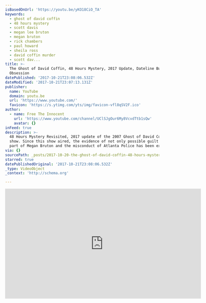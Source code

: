 ```yaml
---
isBasedOnUrl: 'https://youtu.be/yKO18CiO_TA'
keywords:
  - ghost of david coffin
  - 48 hours mystery
  - scott davis
  - megan lee bruton
  - megan bruton
  - rick chambers
  - paul howard
  - sheila ross
  - david coffin murder
  - scott dav...
title: >-
  The Ghost of David Coffin, 48 Hours Mystery, 2017 Update, Dateline Burning
  Obsession
datePublished: '2017-10-21T23:08:06.532Z'
dateModified: '2017-10-21T23:07:13.131Z'
publisher:
  name: YouTube
  domain: youtu.be
  url: 'https://www.youtube.com/'
  favicon: 'https://s.ytimg.com/yts/img/favicon-vfl8qSV2F.ico'
author:
  - name: Free The Innocent
    url: 'https://www.youtube.com/channel/UClSJgOur6My8VcvdTtb1sQw'
    avatar: {}
inFeed: true
description: >-
  48 Hours Mystery Revisited, 2017 update of the 2007 Ghost of David Coffin
  show. Since this show aired, the evidence of not only possible guilt on the
  part of Megan Bruton and the misconduct of Atlanta Police has been exposed.
via: {}
sourcePath: _posts/2017-10-20-the-ghost-of-david-coffin-48-hours-mystery-2017-update-da.md
starred: true
datePublishedOriginal: '2017-10-21T23:08:06.532Z'
_type: VideoObject
_context: 'http://schema.org'

---
```

<iframe src="https://cdn.embedly.com/widgets/media.html?src=https%3A%2F%2Fwww.youtube.com%2Fembed%2FyKO18CiO_TA%3Ffeature%3Doembed&amp;url=http%3A%2F%2Fwww.youtube.com%2Fwatch%3Fv%3DyKO18CiO_TA&amp;image=https%3A%2F%2Fi.ytimg.com%2Fvi%2FyKO18CiO_TA%2Fhqdefault.jpg&amp;key=a715cf41cc93453ca338d350cd26f87b&amp;type=text%2Fhtml&amp;schema=youtube" width="640" height="360" scrolling="no" frameborder="0" allowfullscreen="" style=""></iframe>